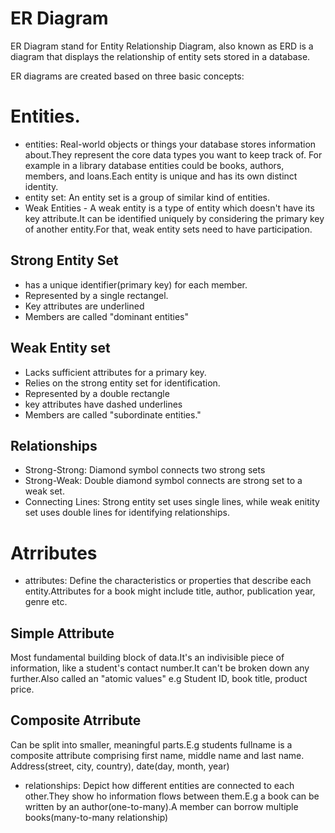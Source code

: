 # ER Diagram
ER Diagram stand for Entity Relationship Diagram, also known as ERD is a diagram that displays the relationship of entity sets stored in a database.

ER diagrams are created based on three basic concepts:

# Entities.
- entities: Real-world objects or things your database stores information about.They represent the core data types you want to keep track of. For example in a library database entities could be books, authors, members, and loans.Each entity is unique and has its own distinct identity.
- entity set: An entity set is a group of similar kind of entities.
- Weak Entities - A weak entity is a type of entity which doesn't have its key attribute.It can be identified uniquely by considering the primary key of another entity.For that, weak entity sets need to have participation.

## Strong Entity Set
- has a unique identifier(primary key) for each member.
- Represented by a single rectangel.
- Key attributes are underlined
- Members are called "dominant entities"
## Weak Entity set
- Lacks sufficient attributes for a primary key.
- Relies on the strong entity set for identification.
- Represented by a double rectangle
- key attributes have dashed underlines
- Members are called "subordinate entities."
## Relationships
- Strong-Strong: Diamond symbol connects two strong sets
- Strong-Weak: Double diamond symbol connects are strong set to a weak set.
- Connecting Lines: Strong entity set uses single lines, while weak enitity set uses double lines for identifying relationships.

# Atrributes
- attributes: Define the characteristics or properties that describe each entity.Attributes for a book might include title, author, publication year, genre etc.
## Simple Attribute
Most fundamental building block of data.It's an indivisible piece of information, like a student's contact number.It can't be broken down any further.Also called an "atomic values" e.g Student ID, book title, product price.
## Composite Atrribute
Can be split into smaller, meaningful parts.E.g students fullname is a composite attribute comprising first name, middle name and last name.
Address(street, city, country), date(day, month, year)




- relationships: Depict how different entities are connected to each other.They show ho information flows between them.E.g a book can be written by an author(one-to-many).A member can borrow multiple books(many-to-many relationship)



